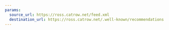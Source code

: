 ```yaml
---
params:
  source_url: https://ross.catrow.net/feed.xml
  destination_url: https://ross.catrow.net/.well-known/recommendations.opml
---
```


